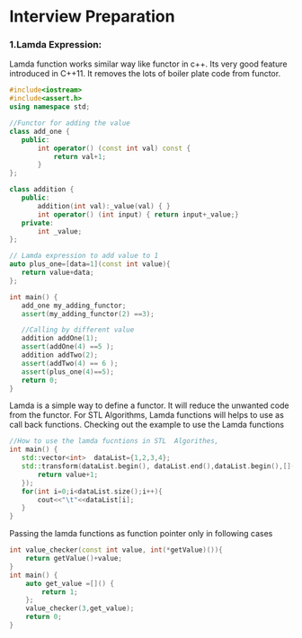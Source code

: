 # Interview Preparation #

 ### 1.Lamda Expression: ###
 Lamda function works similar way like functor in c++. Its very good feature introduced in C++11. It removes the lots of boiler plate code from functor.
 ```c++
 #include<iostream>
#include<assert.h>
using namespace std;

//Functor for adding the value
class add_one {
    public:
        int operator() (const int val) const {
            return val+1;
        }
};

class addition {
    public:
        addition(int val):_value(val) { }
        int operator() (int input) { return input+_value;}
    private:
        int _value;
};

// Lamda expression to add value to 1
auto plus_one=[data=1](const int value){
    return value+data;
};

int main() {
    add_one my_adding_functor;
    assert(my_adding_functor(2) ==3);

    //Calling by different value
    addition addOne(1);
    assert(addOne(4) ==5 );
    addition addTwo(2);
    assert(addTwo(4) == 6 );
    assert(plus_one(4)==5);
    return 0;
}
 ```
 Lamda is a simple way to define a functor. It will reduce the unwanted code from the functor. For STL Algorithms, Lamda functions will helps to use as call back functions.  Checking out the example to use the Lamda functions
 
 ```C++
 //How to use the lamda fucntions in STL  Algorithes,
int main() {
    std::vector<int>  dataList={1,2,3,4};
    std::transform(dataList.begin(), dataList.end(),dataList.begin(),[](const int value){
        return value+1;
    });
    for(int i=0;i<dataList.size();i++){
        cout<<"\t"<<dataList[i];
    }
}
```
Passing the lamda functions as function pointer only in following cases
```C++
int value_checker(const int value, int(*getValue)()){
    return getValue()+value;
}
int main() {
    auto get_value =[]() {
        return 1;
    };
    value_checker(3,get_value);
    return 0;
}
```
